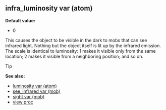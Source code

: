 ## infra_luminosity var (atom)

**Default value:**
+   0


This causes the object to be visible in the dark to mobs that
can see infrared light. Nothing but the object itself is lit up by the
infrared emission. The scale is identical to luminosity: 1 makes it
visible only from the same location; 2 makes it visible from a
neighboring position; and so on.

> [!TIP] 
> **See also:**
> +   [luminosity var (atom)](/ref/atom/var/luminosity.md) 
> +   [see_infrared var (mob)](/ref/mob/var/see_infrared.md) 
> +   [sight var (mob)](/ref/mob/var/sight.md) 
> +   [view proc](/ref/proc/view.md) 